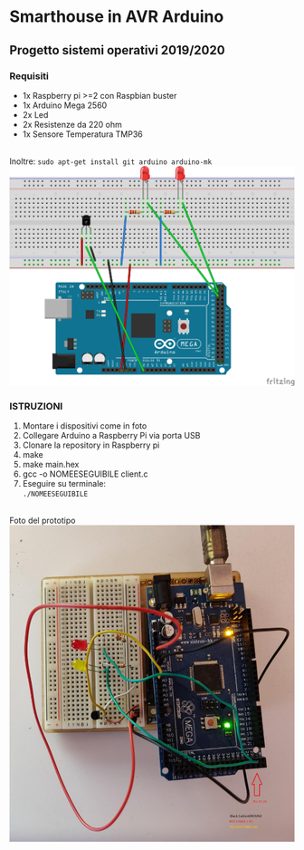 <h1>Smarthouse in AVR Arduino</h1>
<h2>Progetto sistemi operativi 2019/2020</h2>
<h3>Requisiti</h3>
<ul>
<li>1x Raspberry pi >=2 con Raspbian buster</li>
<li>1x Arduino Mega 2560</li>
<li>2x Led</li>
<li>2x Resistenze da 220 ohm</li>
<li>1x Sensore Temperatura TMP36</li>
</ul>
</br>
Inoltre:
<code>sudo apt-get install git arduino arduino-mk</code>
</br>
<img src="static/sketch.jpg">
</br>
<h3>ISTRUZIONI</h3>
<ol>
<li>Montare i dispositivi come in foto</li>
<li>Collegare Arduino a Raspberry Pi via porta USB</li>
<li>Clonare la repository in Raspberry pi</li>
<li>make</li>
<li>make main.hex</li>
  <li>gcc -o NOMEESEGUIBILE client.c</li>
<li>Eseguire su terminale:</br>
<code>./NOMEESEGUIBILE</code>
</li>
</ol>
</br>
Foto del prototipo
<img src="static/Arduino.jpg" title="Arduino Mega 2560">
